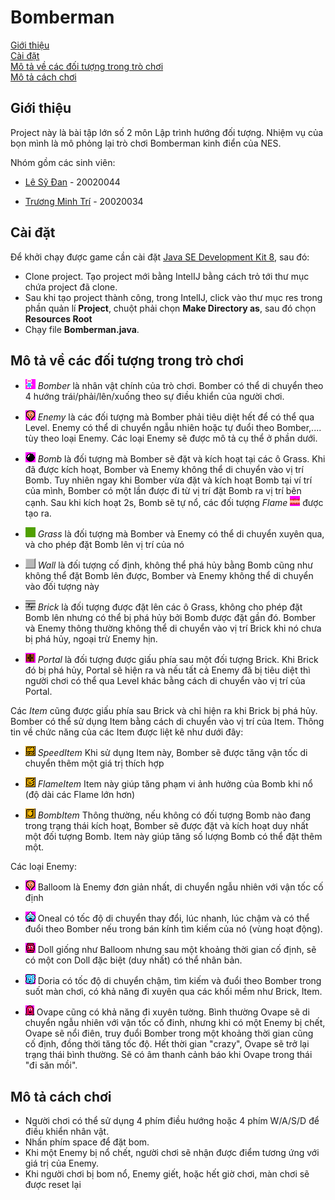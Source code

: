 # Bomberman

[Giới thiệu](#giới-thiệu) <br>
[Cài đặt](#cài-đặt) <br>
[Mô tả về các đối tượng trong trò chơi](#mô-tả-về-các-đối-tượng-trong-trò-chơi) <br>
[Mô tả cách chơi](#mô-tả-cách-chơi) <br>

## Giới thiệu
Project này là bài tập lớn số 2 môn Lập trình hướng đối tượng. Nhiệm vụ của bọn mình là mô phỏng lại trò chơi Bomberman kinh điển của NES.

Nhóm gồm các sinh viên:
- [Lê Sỹ Đan](https://www.facebook.com/danle133) - 20020044

- [Trương Minh Trí](https://www.facebook.com/minhtriuet/) - 20020034
## Cài đặt
Để khởi chạy được game cần cài đặt [Java SE Development Kit 8](https://www.oracle.com/java/technologies/downloads/#java8), sau đó:
- Clone project. Tạo project mới bằng IntelIJ bằng cách trỏ tới thư mục chứa project đã clone.
- Sau khi tạo project thành công, trong IntelIJ, click vào thư mục res trong phần quản lí **Project**, chuột phải chọn **Make Directory as**, sau đó chọn **Resources Root** 
- Chạy file **Bomberman.java**.

## Mô tả về các đối tượng trong trò chơi
- ![](res/sprites/player.png) *Bomber* là nhân vật chính của trò chơi. Bomber có thể di chuyển theo 4 hướng trái/phải/lên/xuống theo sự điều khiển của người chơi.

- ![](res/sprites/balloom.png) *Enemy* là các đối tượng mà Bomber phải tiêu diệt hết để có thể qua Level. Enemy có thể di chuyển ngẫu nhiên hoặc tự đuổi theo Bomber,.... tùy theo loại Enemy. Các loại Enemy sẽ được mô tả cụ thể ở phần dưới.

- ![](res/sprites/bomb.png) *Bomb* là đối tượng mà Bomber sẽ đặt và kích hoạt tại các ô Grass. Khi đã được kích hoạt, Bomber và Enemy không thể di chuyển vào vị trí Bomb. Tuy nhiên ngay khi Bomber vừa đặt và kích hoạt Bomb tại ví trí của mình, Bomber có một lần được đi từ vị trí đặt Bomb ra vị trí bên cạnh. Sau khi kích hoạt 2s, Bomb sẽ tự nổ, các đối tượng *Flame* ![](res/sprites/explosion_horizontal.png) được tạo ra.

- ![](res/sprites/grass.png) *Grass* là đối tượng mà Bomber và Enemy có thể di chuyển xuyên qua, và cho phép đặt Bomb lên vị trí của nó

- ![](res/sprites/wall.png) *Wall* là đối tượng cố định, không thể phá hủy bằng Bomb cũng như không thể đặt Bomb lên được, Bomber và Enemy không thể di chuyển vào đối tượng này

- ![](res/sprites/brick.png) *Brick* là đối tượng được đặt lên các ô Grass, không cho phép đặt Bomb lên nhưng có thể bị phá hủy bởi Bomb được đặt gần đó. Bomber và Enemy thông thường không thể di chuyển vào vị trí Brick khi nó chưa bị phá hủy, ngoại trừ Enemy hịn.

- ![](res/sprites/portal.png) *Portal* là đối tượng được giấu phía sau một đối tượng Brick. Khi Brick đó bị phá hủy, Portal sẽ hiện ra và nếu tất cả Enemy đã bị tiêu diệt thì người chơi có thể qua Level khác bằng cách di chuyển vào vị trí của Portal.

Các *Item* cũng được giấu phía sau Brick và chỉ hiện ra khi Brick bị phá hủy. Bomber có thể sử dụng Item bằng cách di chuyển vào vị trí của Item. Thông tin về chức năng của các Item được liệt kê như dưới đây:

- ![](res/sprites/powerup_speed.png) *SpeedItem* Khi sử dụng Item này, Bomber sẽ được tăng vận tốc di chuyển thêm một giá trị thích hợp

- ![](res/sprites/powerup_flames.png) *FlameItem* Item này giúp tăng phạm vi ảnh hưởng của Bomb khi nổ (độ dài các Flame lớn hơn)

- ![](res/sprites/powerup_bombs.png) *BombItem* Thông thường, nếu không có đối tượng Bomb nào đang trong trạng thái kích hoạt, Bomber sẽ được đặt và kích hoạt duy nhất một đối tượng Bomb. Item này giúp tăng số lượng Bomb có thể đặt thêm một.

Các loại Enemy:

- ![](res/sprites/balloom.png) Balloom là Enemy đơn giản nhất, di chuyển ngẫu nhiên với vận tốc cố định

- ![](res/sprites/oneal.png) Oneal có tốc độ di chuyển thay đổi, lúc nhanh, lúc chậm và có thể đuổi theo Bomber nếu trong bán kính tìm kiếm của nó (vùng hoạt động).

- ![](res/sprites/doll.png) Doll giống như Balloom nhưng sau một khoảng thời gian cố định, sẽ có một con Doll đặc biệt (duy nhất) có thể nhân bản.

- ![](res/sprites/doria.png) Doria có tốc độ di chuyển chậm, tìm kiếm và đuổi theo Bomber trong suốt màn chơi, có khả năng đi xuyên qua các khối mềm như Brick, Item.

- ![](res/sprites/ovape.png) Ovape cũng có khả năng đi xuyên tường. Bình thường Ovape sẽ di chuyển ngẫu nhiên với vận tốc cố đinh, nhưng khi có một Enemy bị chết, Ovape sẽ nổi điên, truy đuổi Bomber trong một khoảng thời gian cũng cố định, đồng thời tăng tốc độ. Hết thời gian "crazy", Ovape sẽ trở lại trạng thái bình thường. Sẽ có âm thanh cảnh báo khi Ovape trong thái "đi săn mồi".

## Mô tả cách chơi
- Người chơi có thể sử dụng 4 phím điều hướng hoặc 4 phím W/A/S/D để điều khiển nhân vật.
- Nhấn phím space để đặt bom.
- Khi một Enemy bị nổ chết, người chơi sẽ nhận được điểm tương ứng với giá trị của Enemy.
- Khi người chơi bị bom nổ, Enemy giết, hoặc hết giờ chơi, màn chơi sẽ được reset lại
